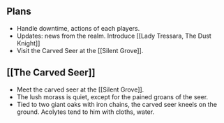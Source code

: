 ## Plans
- Handle downtime, actions of each players.
- Updates: news from the realm. Introduce [[Lady Tressara, The Dust Knight]]
- Visit the Carved Seer at the [[Silent Grove]].
## [[The Carved Seer]]
- Meet the carved seer at the [[Silent Grove]].
- The lush morass is quiet, except for the pained groans of the seer.
- Tied to two giant oaks with iron chains, the carved seer kneels on the ground. Acolytes tend to him with cloths, water.